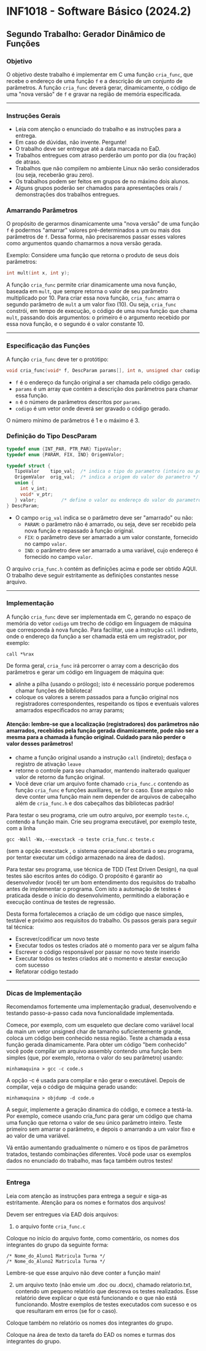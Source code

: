 # INF1018 - Software Básico (2024.2)

## Segundo Trabalho: Gerador Dinâmico de Funções

### Objetivo

O objetivo deste trabalho é implementar em C uma função `cria_func`, que recebe o endereço de uma função `f` e a descrição de um conjunto de parâmetros. A função `cria_func` deverá gerar, dinamicamente, o código de uma "nova versão" de `f` e gravar na região de memória especificada.

---

### Instruções Gerais

- Leia com atenção o enunciado do trabalho e as instruções para a entrega.
- Em caso de dúvidas, não invente. Pergunte!
- O trabalho deve ser entregue até a data marcada no EaD.
- Trabalhos entregues com atraso perderão um ponto por dia (ou fração) de atraso.
- Trabalhos que não compilem no ambiente Linux não serão considerados (ou seja, receberão grau zero).
- Os trabalhos podem ser feitos em grupos de no máximo dois alunos.
- Alguns grupos poderão ser chamados para apresentações orais / demonstrações dos trabalhos entregues.

### Amarrando Parâmetros

O propósito de gerarmos dinamicamente uma "nova versão" de uma função `f` é podermos "amarrar" valores pré-determinados a um ou mais dos parâmetros de `f`. Dessa forma, não precisaremos passar esses valores como argumentos quando chamarmos a nova versão gerada.

Exemplo: Considere uma função que retorna o produto de seus dois parâmetros:

```c
int mult(int x, int y);
```

A função `cria_func` permite criar dinamicamente uma nova função, baseada em `mult`, que sempre retorna o valor de seu parâmetro multiplicado por 10. Para criar essa nova função, `cria_func` amarra o segundo parâmetro de `mult` a um valor fixo (10). Ou seja, `cria_func` constrói, em tempo de execução, o código de uma nova função que chama `mult`, passando dois argumentos: o primeiro é o argumento recebido por essa nova função, e o segundo é o valor constante 10.

---

### Especificação das Funções

A função `cria_func` deve ter o protótipo:

```c
void cria_func(void* f, DescParam params[], int n, unsigned char codigo[]);
```

- `f` é o endereço da função original a ser chamada pelo código gerado.
- `params` é um array que contém a descrição dos parâmetros para chamar essa função.
- `n` é o número de parâmetros descritos por `params`.
- `codigo` é um vetor onde deverá ser gravado o código gerado.

O número mínimo de parâmetros é 1 e o máximo é 3.

### Definição do Tipo DescParam

```c
typedef enum {INT_PAR, PTR_PAR} TipoValor;
typedef enum {PARAM, FIX, IND} OrigemValor;

typedef struct {
   TipoValor    tipo_val;  /* indica o tipo do parametro (inteiro ou ponteiro) */
   OrigemValor  orig_val;  /* indica a origem do valor do parametro */
   union {
     int v_int;
     void* v_ptr;
   } valor;         /* define o valor ou endereço do valor do parametro (quando amarrado/indireto) */
} DescParam;
```

- O campo `orig_val` indica se o parâmetro deve ser "amarrado" ou não:
  - `PARAM`: o parâmetro não é amarrado, ou seja, deve ser recebido pela nova função e repassado à função original.
  - `FIX`: o parâmetro deve ser amarrado a um valor constante, fornecido no campo `valor`.
  - `IND`: o parâmetro deve ser amarrado a uma variável, cujo endereço é fornecido no campo `valor`.

O arquivo `cria_func.h` contém as definições acima e pode ser obtido AQUI. O trabalho deve seguir estritamente as definições constantes nesse arquivo.

---

### Implementação

A função `cria_func` deve ser implementada em C, gerando no espaço de memória do vetor `codigo` um trecho de código em linguagem de máquina que corresponda à nova função. Para facilitar, use a instrução `call` indireto, onde o endereço da função a ser chamada está em um registrador, por exemplo:

```assembly
call *%rax
```

De forma geral, `cria_func` irá percorrer o array com a descrição dos parâmetros e gerar um código em linguagem de máquina que:

- alinhe a pilha (usando o prólogo); isto é necessário porque poderemos chamar funções de biblioteca!
- coloque os valores a serem passados para a função original nos registradores correspondentes, respeitando os tipos e eventuais valores amarrados especificados no array params;

#### Atenção: lembre-se que a localização (registradores) dos parâmetros não amarrados, recebidos pela função gerada dinamicamente, pode não ser a mesma para a chamada à função original. Cuidado para não perder o valor desses parâmetros!

- chame a função original usando a instrução `call` (indireto);
  desfaça o registro de ativação `leave`
- retorne o controle para seu chamador, mantendo inalterado qualquer valor de retorno da função original.
- Você deve criar um arquivo fonte chamado `cria_func.c` contendo as função `cria_func` e funções auxiliares, se for o caso. Esse arquivo não deve conter uma função main nem depender de arquivos de cabeçalho além de `cria_func.h` e dos cabeçalhos das bibliotecas padrão!

Para testar o seu programa, crie um outro arquivo, por exemplo `teste.c`, contendo a função main. Crie seu programa executável, por exemplo teste, com a linha

```
gcc -Wall -Wa,--execstack -o teste cria_func.c teste.c
```

(sem a opção execstack , o sistema operacional abortará o seu programa, por tentar executar um código armazenado na área de dados).

Para testar seu programa, use técnica de TDD (Test Driven Design), na qual testes são escritos antes do código. O propósito é garantir ao desenvolvedor (você) ter um bom entendimento dos requisitos do trabalho antes de implementar o programa. Com isto a automação de testes é praticada desde o início do desenvolvimento, permitindo a elaboração e execução contínua de testes de regressão.

Desta forma fortalecemos a criação de um código que nasce simples, testável e próximo aos requisitos do trabalho. Os passos gerais para seguir tal técnica:

- Escrever/codificar um novo teste
- Executar todos os testes criados até o momento para ver se algum falha
- Escrever o código responsável por passar no novo teste inserido
- Executar todos os testes criados até o momento e atestar execução com sucesso
- Refatorar código testado

---

### Dicas de Implementação

Recomendamos fortemente uma implementação gradual, desenvolvendo e testando passo-a-passo cada nova funcionalidade implementada.

Comece, por exemplo, com um esqueleto que declare como variável local da main um vetor unsigned char de tamanho suficientemente grande, coloca um código bem conhecido nessa região. Teste a chamada a essa função gerada dinamicamente. Para obter um código "bem conhecido" você pode compilar um arquivo assembly contendo uma função bem simples (que, por exemplo, retorna o valor do seu parâmetro) usando:

```
minhamaquina > gcc -c code.s
```

A opção -c é usada para compilar e não gerar o executável. Depois de compilar, veja o código de máquina gerado usando:

```
minhamaquina > objdump -d code.o
```

A seguir, implemente a geração dinamica do código, e comece a testá-la. Por exemplo, comece usando cria_func para gerar um código que chama uma função que retorna o valor de seu único parâmetro inteiro. Teste primeiro sem amarrar o parâmetro, e depois o amarrando a um valor fixo e ao valor de uma variável.

Vá então aumentando gradualmente o número e os tipos de parâmetros tratados, testando combinações diferentes. Você pode usar os exemplos dados no enunciado do trabalho, mas faça também outros testes!

---

### Entrega

Leia com atenção as instruções para entrega a seguir e siga-as estritamente. Atenção para os nomes e formatos dos arquivos!

Devem ser entregues via EAD dois arquivos:

1. o arquivo fonte `cria_func.c`

Coloque no início do arquivo fonte, como comentário, os nomes dos integrantes do grupo da seguinte forma:

```
/* Nome_do_Aluno1 Matricula Turma */
/* Nome_do_Aluno2 Matricula Turma */
```

Lembre-se que esse arquivo não deve conter a função main!

2. um arquivo texto (não envie um .doc ou .docx), chamado relatorio.txt, contendo um pequeno relatório que descreva os testes realizados.
   Esse relatório deve explicar o que está funcionando e o que não está funcionando. Mostre exemplos de testes executados com sucesso e os que resultaram em erros (se for o caso).

Coloque também no relatório os nomes dos integrantes do grupo.

Coloque na área de texto da tarefa do EAD os nomes e turmas dos integrantes do grupo.
